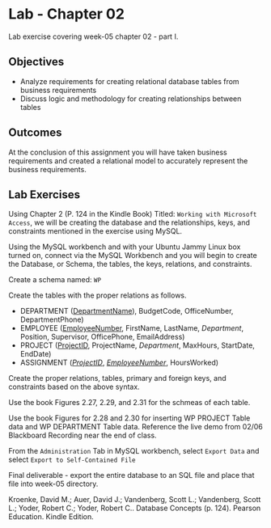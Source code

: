 # Lab - Chapter 02

Lab exercise covering week-05 chapter 02 - part I.

## Objectives

* Analyze requirements for creating relational database tables from business requirements
* Discuss logic and methodology for creating relationships between tables

## Outcomes

At the conclusion of this assignment you will have taken business requirements and created a relational model to accurately represent the business requirements.

## Lab Exercises

Using Chapter 2 (P. 124 in the Kindle Book) Titled: `Working with Microsoft Access`, we will be creating the database and the relationships, keys, and constraints mentioned in the exercise using MySQL.

Using the MySQL workbench and with your Ubuntu Jammy Linux box turned on, connect via the MySQL Workbench and you will begin to create the Database, or Schema, the tables, the keys, relations, and constraints.

Create a schema named: `WP`

Create the tables with the proper relations as follows.

* DEPARTMENT (<ins>DepartmentName</ins>), BudgetCode, OfficeNumber,  DepartmentPhone)  
* EMPLOYEE (<ins>EmployeeNumber</ins>, FirstName, LastName, *Department*, Position,  Supervisor, OfficePhone, EmailAddress)  
* PROJECT (<ins>ProjectID</ins>, ProjectName, *Department*, MaxHours, StartDate, EndDate)  
* ASSIGNMENT (*<ins>ProjectID</ins>*, *<ins>EmployeeNumber</ins>*, HoursWorked)  

Create the proper relations, tables, primary and foreign keys, and constraints based on the above syntax.

Use the book Figures 2.27, 2.29, and 2.31 for the schmeas of each table.

Use the book Figures for 2.28 and 2.30 for inserting WP PROJECT Table data and WP DEPARTMENT Table data. Reference the live demo from 02/06 Blackboard Recording near the end of class.

From the `Administration` Tab in MySQL workbench, select `Export Data` and select `Export to Self-Contained File` 
 
Final deliverable - export the entire database to an SQL file and place that file into week-05 directory. 

Kroenke, David M.; Auer, David J.; Vandenberg, Scott L.; Vandenberg, Scott L.; Yoder, Robert C.; Yoder, Robert C.. Database Concepts (p. 124). Pearson Education. Kindle Edition. 
